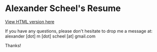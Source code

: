 Alexander Scheel's Resume
=========================

[View HTML version here](http://cipherboy.github.io/Resume/Alexander_Scheel_Resume.html "HTML version")

If you have any questions, please don't hesitate to drop me a message at:
alexander [dot] m [dot] scheel [at] gmail.com 

Thanks!
